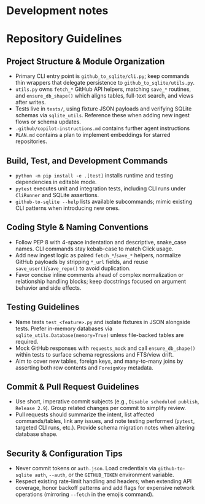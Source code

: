 # Development notes

# Repository Guidelines

## Project Structure & Module Organization
- Primary CLI entry point is `github_to_sqlite/cli.py`; keep commands thin wrappers that delegate persistence to `github_to_sqlite/utils.py`.
- `utils.py` owns `fetch_*` GitHub API helpers, matching `save_*` routines, and `ensure_db_shape()` which aligns tables, full-text search, and views after writes.
- Tests live in `tests/`, using fixture JSON payloads and verifying SQLite schemas via `sqlite_utils`. Reference these when adding new ingest flows or schema updates.
- `.github/copilot-instructions.md` contains further agent instructions
- `PLAN.md` contains a plan to implement embeddings for starred repositories.

## Build, Test, and Development Commands
- `python -m pip install -e .[test]` installs runtime and testing dependencies in editable mode.
- `pytest` executes unit and integration tests, including CLI runs under `CliRunner` and SQLite assertions.
- `github-to-sqlite --help` lists available subcommands; mimic existing CLI patterns when introducing new ones.

## Coding Style & Naming Conventions
- Follow PEP 8 with 4-space indentation and descriptive, snake_case names. CLI commands stay kebab-case to match Click usage.
- Add new ingest logic as paired `fetch_*`/`save_*` helpers, normalize GitHub payloads by stripping `*_url` fields, and reuse `save_user()`/`save_repo()` to avoid duplication.
- Favor concise inline comments ahead of complex normalization or relationship handling blocks; keep docstrings focused on argument behavior and side effects.

## Testing Guidelines
- Name tests `test_<feature>.py` and isolate fixtures in JSON alongside tests. Prefer in-memory databases via `sqlite_utils.Database(memory=True)` unless file-backed tables are required.
- Mock GitHub responses with `requests_mock` and call `ensure_db_shape()` within tests to surface schema regressions and FTS/view drift.
- Aim to cover new tables, foreign keys, and many-to-many joins by asserting both row contents and `ForeignKey` metadata.

## Commit & Pull Request Guidelines
- Use short, imperative commit subjects (e.g., `Disable scheduled publish`, `Release 2.9`). Group related changes per commit to simplify review.
- Pull requests should summarize the intent, list affected commands/tables, link any issues, and note testing performed (`pytest`, targeted CLI runs, etc.). Provide schema migration notes when altering database shape.

## Security & Configuration Tips
- Never commit tokens or `auth.json`. Load credentials via `github-to-sqlite auth`, `--auth`, or the `GITHUB_TOKEN` environment variable.
- Respect existing rate-limit handling and headers; when extending API coverage, honor backoff patterns and add flags for expensive network operations (mirroring `--fetch` in the emojis command).
